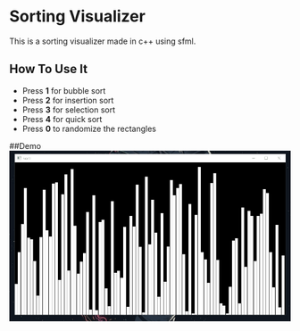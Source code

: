 # Sorting Visualizer 
This is a sorting visualizer made in c++ using sfml.

## How To Use It
- Press **1** for bubble sort
- Press **2** for insertion sort 
- Press **3** for selection sort 
- Press **4** for quick sort
- Press **0** to randomize the rectangles

##Demo
![](images/Demo.gif)
